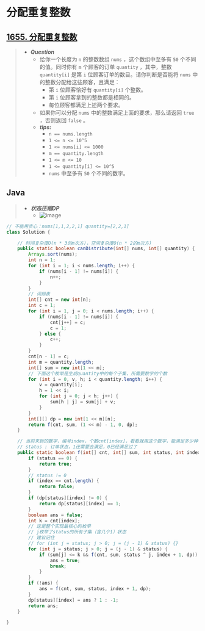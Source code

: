 # 分配重复整数

## [1655. 分配重复整数](https://leetcode.cn/problems/distribute-repeating-integers/)

> - ***Question***
>   - 给你一个长度为 `n` 的整数数组 `nums` ，这个数组中至多有 `50` 个不同的值。同时你有 `m` 个顾客的订单 `quantity` ，其中，整数 `quantity[i]` 是第 `i` 位顾客订单的数目。请你判断是否能将 `nums` 中的整数分配给这些顾客，且满足：
>     - 第 `i` 位顾客恰好有 `quantity[i]` 个整数。
>     - 第 `i` 位顾客拿到的整数都是相同的。
>     - 每位顾客都满足上述两个要求。
>   - 如果你可以分配 `nums` 中的整数满足上面的要求，那么请返回 `true` ，否则返回 `false` 。
>   - ***tips:***
>     - `n == nums.length`
>     - `1 <= n <= 10^5`
>     - `1 <= nums[i] <= 1000`
>     - `m == quantity.length`
>     - `1 <= m <= 10`
>     - `1 <= quantity[i] <= 10^5`
>     - `nums` 中至多有 `50` 个不同的数字。

## Java

> - ***状态压缩DP***
>   - ![image](images/分配重复整数时间复杂度.png)

```java
// 不能用贪心：nums[1,1,2,2,1] quantity=[2,2,1]
class Solution {

    // 时间复杂度O(n * 3的m次方)，空间复杂度O(n * 2的m次方)
    public static boolean canDistribute(int[] nums, int[] quantity) {
        Arrays.sort(nums);
        int n = 1;
        for (int i = 1; i < nums.length; i++) {
            if (nums[i - 1] != nums[i]) {
                n++;
            }
        }
        // 词频表
        int[] cnt = new int[n];
        int c = 1;
        for (int i = 1, j = 0; i < nums.length; i++) {
            if (nums[i - 1] != nums[i]) {
                cnt[j++] = c;
                c = 1;
            } else {
                c++;
            }
        }
        cnt[n - 1] = c;
        int m = quantity.length;
        int[] sum = new int[1 << m];
        // 下面这个枚举是生成quantity中的每个子集，所需要数字的个数
        for (int i = 0, v, h; i < quantity.length; i++) {
            v = quantity[i];
            h = 1 << i;
            for (int j = 0; j < h; j++) {
                sum[h | j] = sum[j] + v;
            }
        }
        int[][] dp = new int[1 << m][n];
        return f(cnt, sum, (1 << m) - 1, 0, dp);
    }

    // 当前来到的数字，编号index，个数cnt[index]，看看就用这个数字，能满足多少种情况
    // status : 订单状态，1还需要去满足，0已经满足过了
    public static boolean f(int[] cnt, int[] sum, int status, int index, int[][] dp) {
        if (status == 0) {
            return true;
        }
        // status != 0
        if (index == cnt.length) {
            return false;
        }
        if (dp[status][index] != 0) {
            return dp[status][index] == 1;
        }
        boolean ans = false;
        int k = cnt[index];
        // 这是整个实现最核心的枚举
        // j枚举了status的所有子集（含几个1）状态
        // 建议记住
        // for (int j = status; j > 0; j = (j - 1) & status) {}
        for (int j = status; j > 0; j = (j - 1) & status) {
            if (sum[j] <= k && f(cnt, sum, status ^ j, index + 1, dp)) {
                ans = true;
                break;
            }
        }
        if (!ans) {
            ans = f(cnt, sum, status, index + 1, dp);
        }
        dp[status][index] = ans ? 1 : -1;
        return ans;
    }

}
```
